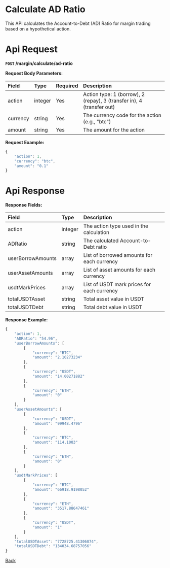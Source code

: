 # Calculate AD Ratio

This API calculates the Account-to-Debt (AD) Ratio for margin trading based on a hypothetical action.

# Api Request

**`POST` /margin/calculate/ad-ratio**

**Request Body Parameters:**

| Field    | Type    | Required | Description                                                           |
|:---------|:--------|:---------|:----------------------------------------------------------------------|
| action   | integer | Yes      | Action type: 1 (borrow), 2 (repay), 3 (transfer in), 4 (transfer out) |
| currency | string  | Yes      | The currency code for the action (e.g., "btc")                        |
| amount   | string  | Yes      | The amount for the action                                             |

**Request Example:**

```javascript
{
    "action": 1,
    "currency": "btc",
    "amount": "0.1"
}
```

# Api Response

**Response Fields:**

| Field             | Type    | Description                                               |
|:------------------|:--------|:----------------------------------------------------------|
| action            | integer | The action type used in the calculation                   |
| ADRatio           | string  | The calculated Account-to-Debt ratio                      |
| userBorrowAmounts | array   | List of borrowed amounts for each currency                |
| userAssetAmounts  | array   | List of asset amounts for each currency                   |
| usdtMarkPrices    | array   | List of USDT mark prices for each currency                |
| totalUSDTAsset    | string  | Total asset value in USDT                                 |
| totalUSDTDebt     | string  | Total debt value in USDT                                  |

**Response Example:**

```javascript
{
    "action": 1,
    "ADRatio": "54.96",
    "userBorrowAmounts": [
        {
            "currency": "BTC",
            "amount": "2.10273234"
        },
        {
            "currency": "USDT",
            "amount": "14.00271882"
        },
        {
            "currency": "ETH",
            "amount": "0"
        }
    ],
    "userAssetAmounts": [
        {
            "currency": "USDT",
            "amount": "99948.4796"
        },
        {
            "currency": "BTC",
            "amount": "114.1003"
        },
        {
            "currency": "ETH",
            "amount": "0"
        }
    ],
    "usdtMarkPrices": [
        {
            "currency": "BTC",
            "amount": "66918.9198052"
        },
        {
            "currency": "ETH",
            "amount": "3517.88647461"
        },
        {
            "currency": "USDT",
            "amount": "1"
        }
    ],
    "totalUSDTAsset": "7728725.41306874",
    "totalUSDTDebt": "134034.68757056"
}
```

[Back](../summary.md)